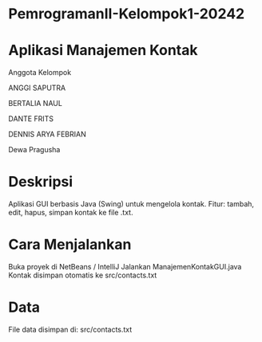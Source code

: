 # PemrogramanII-Kelompok1-20242


# Aplikasi Manajemen Kontak


Anggota Kelompok

ANGGI SAPUTRA

BERTALIA NAUL

DANTE FRITS

DENNIS ARYA FEBRIAN

Dewa Pragusha


#  Deskripsi
Aplikasi GUI berbasis Java (Swing) untuk mengelola kontak.
Fitur: tambah, edit, hapus, simpan kontak ke file .txt.

#  Cara Menjalankan
Buka proyek di NetBeans / IntelliJ
Jalankan ManajemenKontakGUI.java
Kontak disimpan otomatis ke src/contacts.txt


#  Data
File data disimpan di: src/contacts.txt
